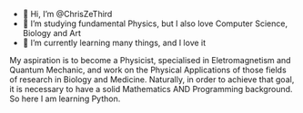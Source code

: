 - 👋 Hi, I’m @ChrisZeThird
- 👀 I’m studying fundamental Physics, but I also love Computer Science, Biology and Art
- 🌱 I’m currently learning many things, and I love it

My aspiration is to become a Physicist, specialised in Eletromagnetism and Quantum Mechanic, and work on the Physical Applications of those fields of research in Biology and Medicine. Naturally, in order to achieve that goal, it is necessary to have a solid Mathematics AND Programming background. So here I am learning Python.

<!---
ChrisZeThird/ChrisZeThird is a ✨ special ✨ repository because its `README.md` (this file) appears on your GitHub profile.
You can click the Preview link to take a look at your changes.
--->
